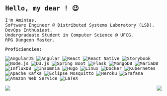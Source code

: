 <samp>
  
## Hello, my dear ! :wink:


I'm Amintas.<br>
Software Engineer @ Distributed Systems Laboratory (LSD).<br>
DevOps Enthusiast.<br>
Undergraduate Student in Computer Science @ UFCG.<br>
RPG Dungeon Master.<br>

**Proficiencies:**

<img alt="AngularJS" src="https://img.shields.io/badge/-AngularJS-e23237?style=for-the-badge&logo=angularjs&logoColor=white" />
<img alt="Angular" src="https://img.shields.io/badge/-Angular-dd0031?style=for-the-badge&logo=angular&logoColor=white" />
<img alt="React" src="https://img.shields.io/badge/-React-45b8d8?style=for-the-badge&logo=react&logoColor=white" />
<img alt="React Native" src="https://img.shields.io/badge/-React Native-764ABC?style=for-the-badge&logo=react&logoColor=white" />
<img alt="Storybook" src="https://img.shields.io/badge/-Storybook-FF4785?style=for-the-badge&logo=storybook&logoColor=white" />
<img alt="Node.js" src="https://img.shields.io/badge/-Node.js-43853d?style=for-the-badge&logo=Node.js&logoColor=white" />
<img alt="D3.js" src="https://img.shields.io/badge/-D3.js-F9A03C?style=for-the-badge&logo=d3.js&logoColor=white" />
<img alt="Spring Boot" src="https://img.shields.io/badge/-Spring-6DB33F?style=for-the-badge&logo=spring&logoColor=white" />
<img alt="Flask" src="https://img.shields.io/badge/-Flask-000000?style=for-the-badge&logo=flask&logoColor=white" />
<img alt="MongoDB" src="https://img.shields.io/badge/-Mongo DB-13aa52?style=for-the-badge&logo=mongodb&logoColor=white" />
<img alt="MariaDB" src="https://img.shields.io/badge/-Maria DB-003545?style=for-the-badge&logo=mariadb&logoColor=white" />
<img alt="InfluxDB" src="https://img.shields.io/badge/-Influx DB-22ADF6?style=for-the-badge&logo=influxdb&logoColor=white" />
<img alt="Insomnia" src="https://img.shields.io/badge/-Insomnia-5849BE?style=for-the-badge&logo=insomnia&logoColor=white" />

<img alt="Hugo" src="https://img.shields.io/badge/-Hugo-FF4088?style=for-the-badge&logo=hugo&logoColor=white" />

<img alt="Linux" src="https://img.shields.io/badge/-Linux-E95420?style=for-the-badge&logo=linux&logoColor=white" />
<img alt="Docker" src="https://img.shields.io/badge/-Docker-46a2f1?style=for-the-badge&logo=docker&logoColor=white" />
<img alt="Kubernetes" src="https://img.shields.io/badge/-Kubernetes-1a73e8?style=for-the-badge&logo=kubernetes&logoColor=white" />
<img alt="Apache Kafka" src="https://img.shields.io/badge/-Apache Kafka-000000?style=for-the-badge&logo=apache-kafka&logoColor=white" />
<img alt="Eclipse Mosquitto" src="https://img.shields.io/badge/-Eclipse Mosquitto-3C5280?style=for-the-badge&logo=eclipse-mosquitto&logoColor=white" />
<img alt="Heroku" src="https://img.shields.io/badge/-Heroku-430098?style=for-the-badge&logo=heroku&logoColor=white" />
<img alt="Grafana" src="https://img.shields.io/badge/-Grafana-F46800?style=for-the-badge&logo=grafana&logoColor=white" />
<img alt="Amazon Web Service" src="https://img.shields.io/badge/-Amazon Web Service-232f3e?style=for-the-badge&logo=amazon-aws&logoColor=white" />

<img alt="LaTeX" src="https://img.shields.io/badge/-LaTeX-008080?style=for-the-badge&logo=latex&logoColor=white" />

<br>
<br>

<a>
  <img align="left" src="https://github-readme-stats.anuraghazra1.vercel.app/api/?username=amintasvrp&show_icons=true&theme=dracula&title_color=bd93f9&icon_color=bd93f9&text_color=f8f8f2&count_private=true&line_height=24" />
</a>
<a>
  <img align="right" src="https://github-readme-stats.anuraghazra1.vercel.app/api/top-langs/?username=amintasvrp&show_icons=true&theme=dracula&title_color=bd93f9&icon_color=bd93f9&text_color=f8f8f2&layout=compact&card_width=267&langs_count=8" />
</a>
